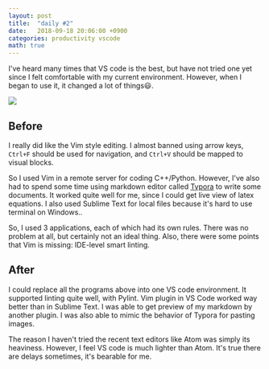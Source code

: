 ```yaml
---
layout: post
title:  "daily #2"
date:   2018-09-18 20:06:00 +0900
categories: productivity vscode
math: true
---
```


I've heard many times that VS code is the best, but have not tried one yet
since I felt comfortable with my current environment.
However, when I began to use it, it changed a lot of things:smiley:.

![](/blog/img/2018-09-18-daily2_2018-09-18-23-29-02.png)

## Before

I really did like the Vim style editing.
I almost banned using arrow keys, `Ctrl+F` should be used for navigation,
and `Ctrl+V` should be mapped to visual blocks.

So I used Vim in a remote server for coding C++/Python.
However, I've also had to spend some time using markdown editor
called [Typora][typora] to write some documents.
It worked quite well for me, since I could get live view of latex equations.
I also used Sublime Text for local files because it's hard to use terminal on
Windows..

So, I used 3 applications, each of which had its own rules.
There was no problem at all, but certainly not an ideal thing.
Also, there were some points that Vim is missing: IDE-level smart linting.

## After

I could replace all the programs above into one VS code environment.
It supported linting quite well, with Pylint.
Vim plugin in VS Code worked way better than in Sublime Text.
I was able to get preview of my markdown by another plugin.
I was also able to mimic the behavior of Typora for pasting images.

The reason I haven't tried the recent text editors like Atom was
simply its heaviness. However, I feel VS code is much lighter than Atom.
It's true there are delays sometimes, it's bearable for me.

[typora]:https://typora.io/ 
